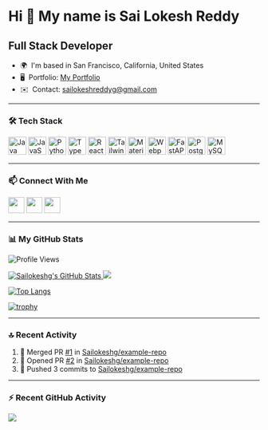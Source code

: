Hi 👋 My name is Sai Lokesh Reddy
=================================

Full Stack Developer  
------------------------------------------

* 🌍  I'm based in San Francisco, California, United States  
* 🖥️  Portfolio: [My Portfolio](https://sailokesh.netlify.app)  
* ✉️  Contact: [sailokeshreddyg@gmail.com](mailto:sailokeshreddyg@gmail.com)  

---

### 🛠️ Tech Stack

<p align="left">
  <a href="https://www.oracle.com/java/"><img src="https://raw.githubusercontent.com/danielcranney/readme-generator/main/public/icons/skills/java-colored.svg" width="36" height="36" alt="Java" /></a>
  <a href="https://developer.mozilla.org/en-US/docs/Web/JavaScript"><img src="https://raw.githubusercontent.com/danielcranney/readme-generator/main/public/icons/skills/javascript-colored.svg" width="36" height="36" alt="JavaScript" /></a>
  <a href="https://www.python.org/"><img src="https://raw.githubusercontent.com/danielcranney/readme-generator/main/public/icons/skills/python-colored.svg" width="36" height="36" alt="Python" /></a>
  <a href="https://www.typescriptlang.org/"><img src="https://raw.githubusercontent.com/danielcranney/readme-generator/main/public/icons/skills/typescript-colored.svg" width="36" height="36" alt="TypeScript" /></a>
  <a href="https://reactjs.org/"><img src="https://raw.githubusercontent.com/danielcranney/readme-generator/main/public/icons/skills/react-colored.svg" width="36" height="36" alt="React" /></a>
  <a href="https://tailwindcss.com/"><img src="https://raw.githubusercontent.com/danielcranney/readme-generator/main/public/icons/skills/tailwindcss-colored.svg" width="36" height="36" alt="TailwindCSS" /></a>
  <a href="https://mui.com/"><img src="https://raw.githubusercontent.com/danielcranney/readme-generator/main/public/icons/skills/materialui-colored.svg" width="36" height="36" alt="Material UI" /></a>
  <a href="https://webpack.js.org/"><img src="https://raw.githubusercontent.com/danielcranney/readme-generator/main/public/icons/skills/webpack-colored.svg" width="36" height="36" alt="Webpack" /></a>
  <a href="https://fastapi.tiangolo.com/"><img src="https://raw.githubusercontent.com/danielcranney/readme-generator/main/public/icons/skills/fastapi-colored.svg" width="36" height="36" alt="FastAPI" /></a>
  <a href="https://www.postgresql.org/"><img src="https://raw.githubusercontent.com/danielcranney/readme-generator/main/public/icons/skills/postgresql-colored.svg" width="36" height="36" alt="PostgreSQL" /></a>
  <a href="https://www.mysql.com/"><img src="https://raw.githubusercontent.com/danielcranney/readme-generator/main/public/icons/skills/mysql-colored.svg" width="36" height="36" alt="MySQL" /></a>
</p>

---

### 📫 Connect With Me

<p align="left">
  <a href="https://discord.com/users/Sai Lokesh#6004"><img src="https://raw.githubusercontent.com/danielcranney/readme-generator/main/public/icons/socials/discord.svg" width="32" height="32" /></a>
  <a href="https://www.github.com/Sailokeshg"><img src="https://raw.githubusercontent.com/danielcranney/readme-generator/main/public/icons/socials/github.svg" width="32" height="32" /></a>
  <a href="https://www.linkedin.com/in/sailokeshg"><img src="https://raw.githubusercontent.com/danielcranney/readme-generator/main/public/icons/socials/linkedin.svg" width="32" height="32" /></a>
</p>

---

### 📊 My GitHub Stats

![Profile Views](https://komarev.com/ghpvc/?username=Sailokeshg&color=brightgreen&style=flat)

<!-- GitHub Stats Cards -->
<a href="http://www.github.com/Sailokeshg">
  <img src="https://github-readme-stats.vercel.app/api?username=Sailokeshg&show_icons=true&count_private=true&hide_border=true&bg_color=000000&title_color=22c55e&text_color=ffffff&icon_color=14b8a6" alt="Sailokeshg's GitHub Stats" />
</a>

<a href="http://www.github.com/Sailokeshg">
  <img src="https://github-readme-streak-stats.herokuapp.com/?user=Sailokeshg&theme=black-ice&hide_border=true&date_format=M%20j%5B%2C%20Y%5D" />
</a>

<!-- Most Used Languages -->
[![Top Langs](https://github-readme-stats.vercel.app/api/top-langs/?username=Sailokeshg&layout=compact&theme=dark&hide_border=true)](https://github.com/anuraghazra/github-readme-stats)


<!-- GitHub Trophies -->
[![trophy](https://github-profile-trophy.vercel.app/?username=Sailokeshg&theme=onedark&no-frame=true&title=Followers,Stars,Commit,Repositories,PullRequest)](https://github.com/Sailokeshg)



---

### 🔝 Recent Activity

<!--START_SECTION:activity-->
1. 🎉 Merged PR [#1](https://github.com/Sailokeshg/example-repo/pull/1) in [Sailokeshg/example-repo](https://github.com/Sailokeshg/example-repo)
2. 💪 Opened PR [#2](https://github.com/Sailokeshg/example-repo/pull/2) in [Sailokeshg/example-repo](https://github.com/Sailokeshg/example-repo)
3. 🚀 Pushed 3 commits to [Sailokeshg/example-repo](https://github.com/Sailokeshg/example-repo)
<!--END_SECTION:activity-->

---

### ⚡ Recent GitHub Activity

<a href="https://github.com/Sailokeshg">
  <img src="https://github-readme-activity-graph.vercel.app/graph?username=Sailokeshg&theme=react-dark&hide_border=true&area=true" />
</a>
